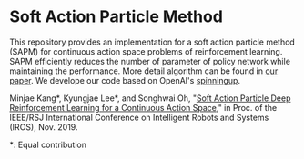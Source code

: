 # Soft Action Particle Method

This repository provides an implementation for a soft action particle method (SAPM) for continuous action space problems of reinforcement learning. SAPM efficiently reduces the number of parameter of policy network while maintaining the performance.
More detail algorithm can be found in [our paper](http://rllab.snu.ac.kr/publications/papers/2019_iros_sapdrl.pdf). We develope our code based on OpenAI's [spinningup](https://spinningup.openai.com/en/latest/). 

Minjae Kang*, Kyungjae Lee*, and Songhwai Oh, "[Soft Action Particle Deep Reinforcement Learning for a Continuous Action Space](http://rllab.snu.ac.kr/publications/papers/2019_iros_sapdrl.pdf)," in Proc. of the IEEE/RSJ International Conference on Intelligent Robots and Systems (IROS), Nov. 2019. 

\*: Equal contribution
